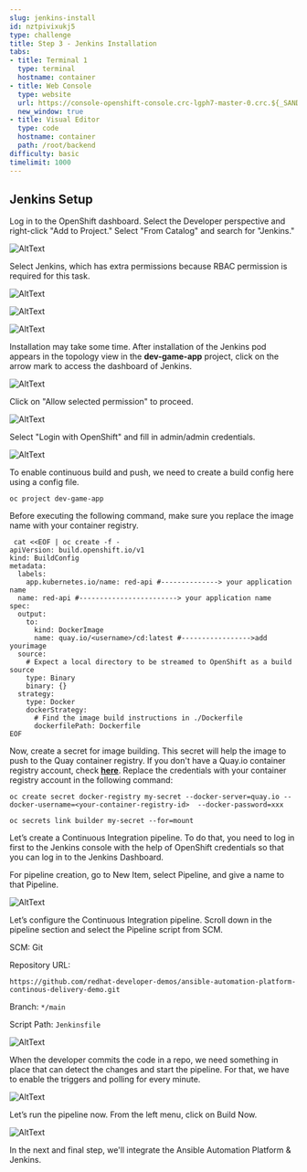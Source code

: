 ```yaml
---
slug: jenkins-install
id: nztpivixukj5
type: challenge
title: Step 3 - Jenkins Installation
tabs:
- title: Terminal 1
  type: terminal
  hostname: container
- title: Web Console
  type: website
  url: https://console-openshift-console.crc-lgph7-master-0.crc.${_SANDBOX_ID}.instruqt.io
  new_window: true
- title: Visual Editor
  type: code
  hostname: container
  path: /root/backend
difficulty: basic
timelimit: 1000
---
```

## Jenkins Setup

Log in to the OpenShift dashboard. Select the Developer perspective and right-click "Add to Project." Select "From Catalog" and search for "Jenkins."

![AltText](https://github.com/redhat-developer-demos/ansible-automation-platform-continous-delivery-demo/blob/main/assets/jenkins_catalog_add.png?raw=true)

Select Jenkins, which has extra permissions because RBAC permission is required for this task.

![AltText](https://github.com/redhat-developer-demos/ansible-automation-platform-continuous-delivery-demo/blob/main/assets/jenkins_catalog_search1.png?raw=true)

![AltText](https://github.com/redhat-developer-demos/ansible-automation-platform-continuous-delivery-demo/blob/main/assets/jenkins_install2nd.png?raw=true)

![AltText](https://github.com/redhat-developer-demos/ansible-automation-platform-continous-delivery-demo/blob/main/assets/jenkins_install3nd.png?raw=true)

Installation may take some time. After installation of the Jenkins pod appears in the topology view in the **dev-game-app** project, click on the arrow mark to access the dashboard of Jenkins.

![AltText](https://github.com/redhat-developer-demos/ansible-automation-platform-continous-delivery-demo/blob/main/assets/jenkins_extra_permission_allow.png?raw=true)

Click on "Allow selected permission" to proceed.

![AltText](https://github.com/redhat-developer-demos/ansible-automation-platform-continous-delivery-demo/blob/main/assets/jenkins_loginwith_admin.png?raw=true)

Select "Login with OpenShift" and fill in admin/admin credentials.

![AltText](https://github.com/redhat-developer-demos/ansible-automation-platform-continous-delivery-demo/blob/main/assets/jenkins_dashboard.png?raw=true)

To enable continuous build and push, we need to create a build config here using a config file.

```
oc project dev-game-app
```
Before executing the following command, make sure you replace the image name with your container registry.
```
 cat <<EOF | oc create -f -
apiVersion: build.openshift.io/v1
kind: BuildConfig
metadata:
  labels:
    app.kubernetes.io/name: red-api #--------------> your application name
  name: red-api #------------------------> your application name
spec:
  output:
    to:
      kind: DockerImage
      name: quay.io/<username>/cd:latest #----------------->add yourimage
  source:
    # Expect a local directory to be streamed to OpenShift as a build source
    type: Binary
    binary: {}
  strategy:
    type: Docker
    dockerStrategy:
      # Find the image build instructions in ./Dockerfile
      dockerfilePath: Dockerfile
EOF
```
Now, create a secret for image building. This secret will help the image to push to the Quay container registry. If you don't have a Quay.io container registry account, check [**here**](https://docs.quay.io/guides/create-repo.html#:~:text=via%20the%20UI-,To%20create%20a%20repository%20in%20the%20Quay.io%20UI%2C%20click,the%20'Create%20Repository'%20button.). Replace the credentials with your container registry account in the following command:

```
oc create secret docker-registry my-secret --docker-server=quay.io --docker-username=<your-container-registry-id>  --docker-password=xxx
```

```
oc secrets link builder my-secret --for=mount
```

Let’s create a Continuous Integration pipeline. To do that, you need to log in first to the Jenkins console with the help of OpenShift credentials so that you can log in to the Jenkins Dashboard.

For pipeline creation, go to New Item, select Pipeline, and give a name to that Pipeline.

![AltText](https://github.com/redhat-developer-demos/ansible-automation-platform-continous-delivery-demo/blob/main/assets/jenkins_pipeline.png?raw=true)

Let’s configure the Continuous Integration pipeline.
Scroll down in the pipeline section and select the Pipeline script from SCM.

SCM: Git

Repository URL:
```
https://github.com/redhat-developer-demos/ansible-automation-platform-continous-delivery-demo.git
```


Branch: `*/main`


Script Path: `Jenkinsfile`


![AltText](https://github.com/redhat-developer-demos/ansible-automation-platform-continous-delivery-demo/blob/main/assets/jenkins_filled_pipe.png?raw=true)

When the developer commits the code in a repo, we need something in place that can detect the changes and start the pipeline. For that, we have to enable the triggers and polling for every minute.

![AltText](https://github.com/redhat-developer-demos/ansible-automation-platform-continous-delivery-demo/blob/main/assets/jenkins_build_trigger.png?raw=true)

Let’s run the pipeline now. From the left menu, click on Build Now.


![AltText](https://github.com/redhat-developer-demos/ansible-automation-platform-continous-delivery-demo/blob/main/assets/jenkins_ci_op.png?raw=true)

In the next and final step, we'll integrate the Ansible Automation Platform & Jenkins.
